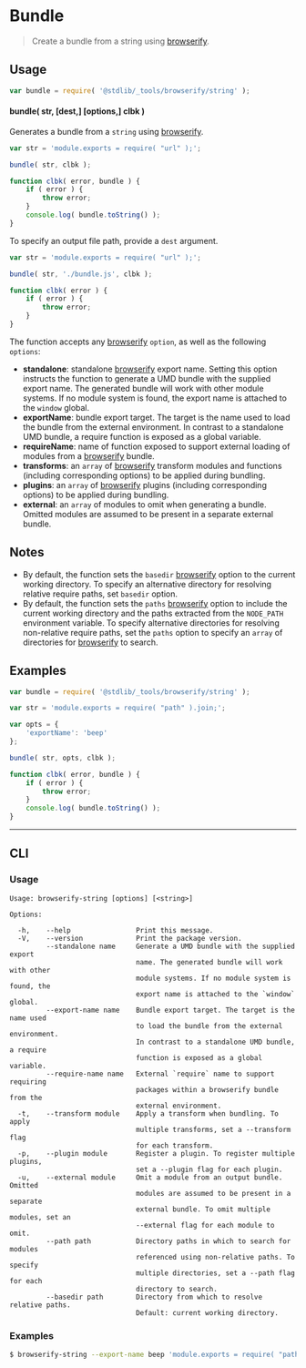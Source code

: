<!--

@license Apache-2.0

Copyright (c) 2018 The Stdlib Authors.

Licensed under the Apache License, Version 2.0 (the "License");
you may not use this file except in compliance with the License.
You may obtain a copy of the License at

   http://www.apache.org/licenses/LICENSE-2.0

Unless required by applicable law or agreed to in writing, software
distributed under the License is distributed on an "AS IS" BASIS,
WITHOUT WARRANTIES OR CONDITIONS OF ANY KIND, either express or implied.
See the License for the specific language governing permissions and
limitations under the License.

-->

# Bundle

> Create a bundle from a string using [browserify][browserify].

<!-- Section to include introductory text. Make sure to keep an empty line after the intro `section` element and another before the `/section` close. -->

<section class="intro">

</section>

<!-- /.intro -->

<!-- Package usage documentation. -->

<section class="usage">

## Usage

```javascript
var bundle = require( '@stdlib/_tools/browserify/string' );
```

#### bundle( str, \[dest,] \[options,] clbk )

Generates a bundle from a `string` using [browserify][browserify].

```javascript
var str = 'module.exports = require( "url" );';

bundle( str, clbk );

function clbk( error, bundle ) {
    if ( error ) {
        throw error;
    }
    console.log( bundle.toString() );
}
```

To specify an output file path, provide a `dest` argument.

```javascript
var str = 'module.exports = require( "url" );';

bundle( str, './bundle.js', clbk );

function clbk( error ) {
    if ( error ) {
        throw error;
    }
}
```

The function accepts any [browserify][browserify] `option`, as well as the following `options`:

-   **standalone**: standalone [browserify][browserify] export name. Setting this option instructs the function to generate a UMD bundle with the supplied export name. The generated bundle will work with other module systems. If no module system is found, the export name is attached to the `window` global.
-   **exportName**: bundle export target. The target is the name used to load the bundle from the external environment. In contrast to a standalone UMD bundle, a require function is exposed as a global variable.
-   **requireName**: name of function exposed to support external loading of modules from a [browserify][browserify] bundle.
-   **transforms**: an `array` of [browserify][browserify] transform modules and functions (including corresponding options) to be applied during bundling.
-   **plugins**: an `array` of [browserify][browserify] plugins (including corresponding options) to be applied during bundling.
-   **external**: an `array` of modules to omit when generating a bundle. Omitted modules are assumed to be present in a separate external bundle.

</section>

<!-- /.usage -->

<!-- Package usage notes. Make sure to keep an empty line after the `section` element and another before the `/section` close. -->

<section class="notes">

## Notes

-   By default, the function sets the `basedir` [browserify][browserify] option to the current working directory. To specify an alternative directory for resolving relative require paths, set `basedir` option.
-   By default, the function sets the `paths` [browserify][browserify] option to include the current working directory and the paths extracted from the `NODE_PATH` environment variable. To specify alternative directories for resolving non-relative require paths, set the `paths` option to specify an `array` of directories for [browserify][browserify] to search.

</section>

<!-- /.notes -->

<!-- Package usage examples. -->

<section class="examples">

## Examples

<!-- eslint no-undef: "error" -->

```javascript
var bundle = require( '@stdlib/_tools/browserify/string' );

var str = 'module.exports = require( "path" ).join;';

var opts = {
    'exportName': 'beep'
};

bundle( str, opts, clbk );

function clbk( error, bundle ) {
    if ( error ) {
        throw error;
    }
    console.log( bundle.toString() );
}
```

</section>

<!-- /.examples -->

<!-- Section for describing a command-line interface. -->

* * *

<section class="cli">

## CLI

<!-- CLI usage documentation. -->

<section class="usage">

### Usage

```text
Usage: browserify-string [options] [<string>]

Options:

  -h,    --help                Print this message.
  -V,    --version             Print the package version.
         --standalone name     Generate a UMD bundle with the supplied export
                               name. The generated bundle will work with other
                               module systems. If no module system is found, the
                               export name is attached to the `window` global.
         --export-name name    Bundle export target. The target is the name used
                               to load the bundle from the external environment.
                               In contrast to a standalone UMD bundle, a require
                               function is exposed as a global variable.
         --require-name name   External `require` name to support requiring
                               packages within a browserify bundle from the
                               external environment.
  -t,    --transform module    Apply a transform when bundling. To apply
                               multiple transforms, set a --transform flag
                               for each transform.
  -p,    --plugin module       Register a plugin. To register multiple plugins,
                               set a --plugin flag for each plugin.
  -u,    --external module     Omit a module from an output bundle. Omitted
                               modules are assumed to be present in a separate
                               external bundle. To omit multiple modules, set an
                               --external flag for each module to omit.
         --path path           Directory paths in which to search for modules
                               referenced using non-relative paths. To specify
                               multiple directories, set a --path flag for each
                               directory to search.
         --basedir path        Directory from which to resolve relative paths.
                               Default: current working directory.
```

</section>

<!-- /.usage -->

<!-- CLI usage notes. Make sure to keep an empty line after the `section` element and another before the `/section` close. -->

<section class="notes">

</section>

<!-- /.notes -->

<!-- CLI usage examples. -->

<section class="examples">

### Examples

```bash
$ browserify-string --export-name beep 'module.exports = require( "path" ).join;'
```

</section>

<!-- /.examples -->

</section>

<!-- /.cli -->

<!-- Section to include cited references. If references are included, add a horizontal rule *before* the section. Make sure to keep an empty line after the `section` element and another before the `/section` close. -->

<section class="references">

</section>

<!-- /.references -->

<!-- Section for related `stdlib` packages. Do not manually edit this section, as it is automatically populated. -->

<section class="related">

</section>

<!-- /.related -->

<!-- Section for all links. Make sure to keep an empty line after the `section` element and another before the `/section` close. -->

<section class="links">

[browserify]: https://github.com/substack/node-browserify

</section>

<!-- /.links -->

